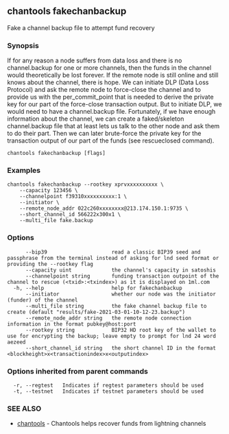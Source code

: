 ## chantools fakechanbackup

Fake a channel backup file to attempt fund recovery

### Synopsis

If for any reason a node suffers from data loss and there is no
channel.backup for one or more channels, then the funds in the channel would
theoretically be lost forever.
If the remote node is still online and still knows about the channel, there is
hope. We can initiate DLP (Data Loss Protocol) and ask the remote node to
force-close the channel and to provide us with the per_commit_point that is
needed to derive the private key for our part of the force-close transaction
output. But to initiate DLP, we would need to have a channel.backup file.
Fortunately, if we have enough information about the channel, we can create a
faked/skeleton channel.backup file that at least lets us talk to the other node
and ask them to do their part. Then we can later brute-force the private key for
the transaction output of our part of the funds (see rescueclosed command).

```
chantools fakechanbackup [flags]
```

### Examples

```
chantools fakechanbackup --rootkey xprvxxxxxxxxxx \
	--capacity 123456 \
	--channelpoint f39310xxxxxxxxxx:1 \
	--initiator \
	--remote_node_addr 022c260xxxxxxxx@213.174.150.1:9735 \
	--short_channel_id 566222x300x1 \
	--multi_file fake.backup
```

### Options

```
      --bip39                     read a classic BIP39 seed and passphrase from the terminal instead of asking for lnd seed format or providing the --rootkey flag
      --capacity uint             the channel's capacity in satoshis
      --channelpoint string       funding transaction outpoint of the channel to rescue (<txid>:<txindex>) as it is displayed on 1ml.com
  -h, --help                      help for fakechanbackup
      --initiator                 whether our node was the initiator (funder) of the channel
      --multi_file string         the fake channel backup file to create (default "results/fake-2021-03-01-10-12-23.backup")
      --remote_node_addr string   the remote node connection information in the format pubkey@host:port
      --rootkey string            BIP32 HD root key of the wallet to use for encrypting the backup; leave empty to prompt for lnd 24 word aezeed
      --short_channel_id string   the short channel ID in the format <blockheight>x<transactionindex>x<outputindex>
```

### Options inherited from parent commands

```
  -r, --regtest   Indicates if regtest parameters should be used
  -t, --testnet   Indicates if testnet parameters should be used
```

### SEE ALSO

* [chantools](chantools.md)	 - Chantools helps recover funds from lightning channels

